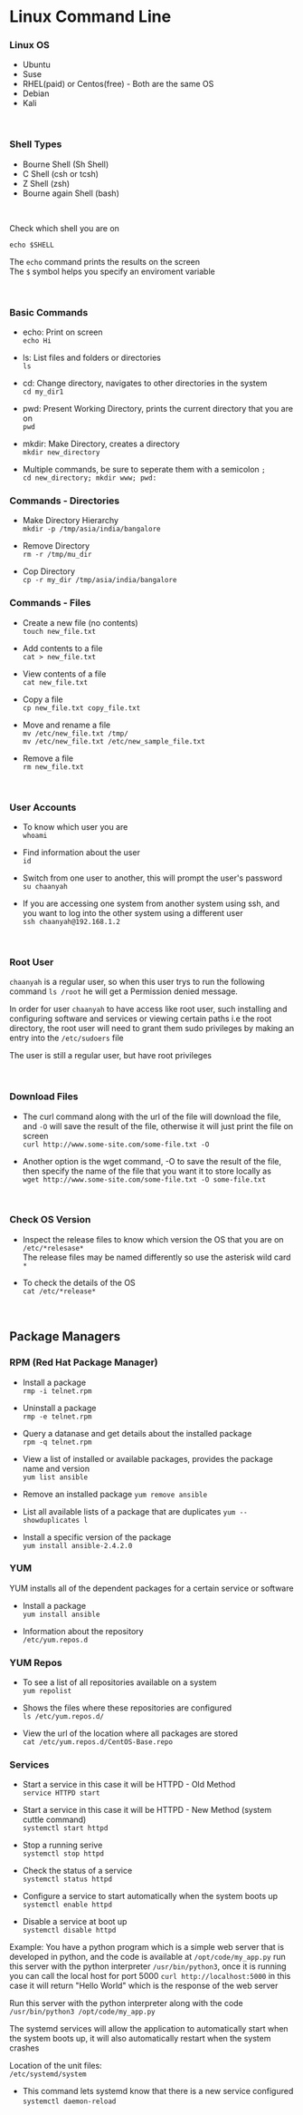 # Linux Command Line

### Linux OS
- Ubuntu
- Suse
- RHEL(paid) or Centos(free) - Both are the same OS
- Debian
- Kali

<br>

### Shell Types
- Bourne Shell (Sh Shell)
- C Shell (csh or tcsh)
- Z Shell (zsh)
- Bourne again Shell (bash)

<br>

Check which shell you are on 
```
echo $SHELL
```
The `echo` command prints the results on the screen <br>
The `$` symbol helps you specify an enviroment variable

<br>


### Basic Commands
- echo: Print on screen <br>
  ```echo Hi```

- ls: List files and folders or directories <br>
  ```ls```

- cd: Change directory, navigates to other directories in the system <br>
  ```cd my_dir1```

- pwd: Present Working Directory, prints the current directory that you are on <br>
  ```pwd```

- mkdir: Make Directory, creates a directory <br>
  ```mkdir new_directory```

- Multiple commands, be sure to seperate them with a semicolon  ```;``` <br>
  ```cd new_directory; mkdir www; pwd:```


### Commands - Directories
- Make Directory Hierarchy <br>
  ```mkdir -p /tmp/asia/india/bangalore```

- Remove Directory <br>
  ```rm -r /tmp/mu_dir```

- Cop Directory <br>
  ```cp -r my_dir /tmp/asia/india/bangalore```


### Commands - Files
- Create a new file (no contents) <br>
  ```touch new_file.txt```

- Add contents to a file <br>
  ```cat > new_file.txt```

- View contents of a file <br>
  ```cat new_file.txt```

- Copy a file <br>
  ```cp new_file.txt copy_file.txt```

- Move and rename a file <br>
  ```mv /etc/new_file.txt /tmp/``` <br>
  ```mv /etc/new_file.txt /etc/new_sample_file.txt```

- Remove a file <br>
  ```rm new_file.txt```

<br>

### User Accounts
- To know which user you are <br>
```whoami```

- Find information about the user <br>
  ```id```

- Switch from one user to another, this will prompt the user's password <br>
  ```su chaanyah```

- If you are accessing one system from another system using ssh, and you want to log into the other system using a different user <br>
  ```ssh chaanyah@192.168.1.2```

<br>

### Root User

```chaanyah``` is a regular user, so when this user trys to run the following command ```ls /root``` he will get a Permission denied message.

In order for user ```chaanyah``` to have access like root user, such installing and configuring software and services or viewing certain paths i.e the root directory, the root user will need to grant them sudo privileges by making an entry into the ```/etc/sudoers``` file

The user is still a regular user, but have root privileges

<br>

### Download Files
- The curl command along with the url of the file will download the file, and ```-O``` will save the result of the file, otherwise it will just print the file on screen <br>
  ```curl http://www.some-site.com/some-file.txt -O```

- Another option is the wget command, -O to save the result of the file, then specify the name of the file that you want it to store locally as <br>
  ```wget http://www.some-site.com/some-file.txt -O some-file.txt```

<br>

### Check OS Version
- Inspect the release files to know which version the OS that you are on <br>
  ```/etc/*relesase*``` <br>
  The release files may be named differently so use the asterisk wild card ```*```

- To check the details of the OS <br>
  ```cat /etc/*release*```

<br>


## Package Managers

### RPM (Red Hat Package Manager)

- Install a package <br>
  ```rmp -i telnet.rpm```

- Uninstall a package <br>
  ```rmp -e telnet.rpm```

- Query a datanase and get details about the installed package <br>
  ```rpm -q telnet.rpm```

- View a list of installed or available packages, provides the package name and version <br>
  ```yum list ansible```

- Remove an installed package
  ```yum remove ansible```

- List all available lists of a package that are duplicates
  ```yum --showduplicates l```

- Install a specific version of the package <br>
  ```yum install ansible-2.4.2.0```

### YUM

YUM installs all of the dependent packages for a certain service or software

- Install a package <br>
  ```yum install ansible```

- Information about the repository <br>
  ```/etc/yum.repos.d```

### YUM Repos
- To see a list of all repositories available on a system <br>
  ```yum repolist```

- Shows the files where these repositories are configured <br>
  ```ls /etc/yum.repos.d/```

- View the url of the location where all packages are stored <br>
  ```cat /etc/yum.repos.d/CentOS-Base.repo```


### Services
- Start a service in this case it will be HTTPD - Old Method <br>
  ```service HTTPD start```
  
- Start a service in this case it will be HTTPD - New Method (system cuttle command) <br>
  ```systemctl start httpd```

- Stop a running serive <br>
  ```systemctl stop httpd```

- Check the status of a service <br>
  ```systemctl status httpd```

- Configure a service to start automatically when the system boots up <br>
  ```systemctl enable httpd```

- Disable a service at boot up <br>
  ```systemctl disable httpd```

Example: You have a python program which is a simple web server that is developed in python, and the code is available at ```/opt/code/my_app.py``` run this server with the python interpreter ```/usr/bin/python3```, once it is running you can call the local host for port 5000 ```curl http://localhost:5000``` in this case it will return "Hello World" which is the response of the web server <br>

Run this server with the python interpreter along with the code <br>
```/usr/bin/python3 /opt/code/my_app.py```

The systemd services will allow the application to automatically start when the system boots up, it will also automatically restart when the system crashes <br>

Location of the unit files: <br>
```/etc/systemd/system```


- This command lets systemd know that there is a new service configured <br>
  ```systemctl daemon-reload```
